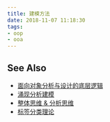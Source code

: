 ```yaml
---
title: 建模方法
date: 2018-11-07 11:18:30
tags: 
- oop
- ooa
---
```


## See Also

- [面向对象分析与设计的底层逻辑](https://mp.weixin.qq.com/s/gAy_UnYgj7B4i2RgojPTGQ)
- [涌现分析建模](https://www.jdon.com/55787)
- [整体思维 & 分析思维](https://www.jdon.com/55801)
- [标签分类理论](https://vonng.com/cn/posts/note/%E6%A0%87%E7%AD%BE%E5%88%86%E7%B1%BB%E5%AD%A6/)